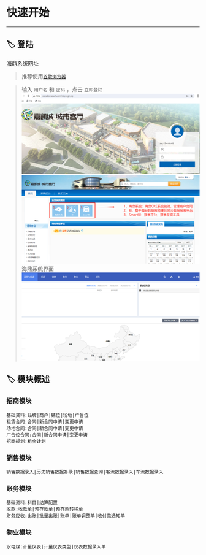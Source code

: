 # 快速开始
___
## 🏷️ 登陆
[海鼎系统网址]( http://oa.calxon-assets.com/)
>推荐使用[`谷歌浏览器`](https://www.google.com/intl/zh-CN/chrome/) 

> 输入 `用户名` 和 `密码` ，点击 `立即登陆`
![img_1.png](_media/img_1.png)
![img_3.png](_media/img_3.png)
> 海鼎系统界面
![img_4.png](_media/img_4.png)

## 🏷️ 模块概述
### 招商模块

```模块清单
基础资料:品牌|商户|铺位|场地|广告位
租赁合同:合同|新合同申请|变更申请
场地合同:合同|新合同申请|变更申请
广告位合同:合同|新合同申请|变更申请
招商规划:租金计划
```

### 销售模块

```模块清单
销售数据录入|历史销售数据补录|销售数据查询|客流数据录入|车流数据录入
```

### 账务模块

```模块清单
基础资料:科目|结算配置
收款:收款单|预存款单|预存款转移单
财务应收:出账|批量出账|账单|账单调整单|收付款通知单
```

### 物业模块

```模块清单
水电煤:计量仪表|计量仪表类型|仪表数据录入单
```